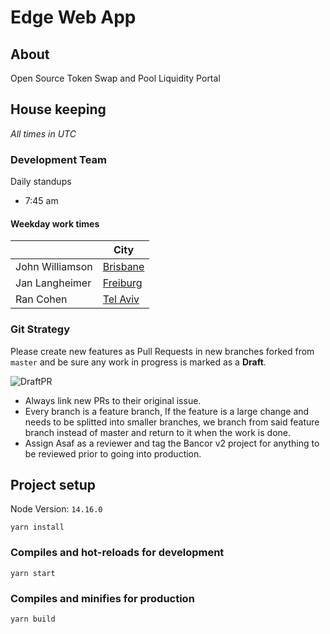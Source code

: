 # Edge Web App

## About

Open Source Token Swap and Pool Liquidity Portal

## House keeping

_All times in UTC_

### Development Team

Daily standups

- 7:45 am

#### Weekday work times

|                 | City                                                                |
| --------------- | ------------------------------------------------------------------- |
| John Williamson | [Brisbane](https://www.timeanddate.com/worldclock/australia/)       |
| Jan Langheimer  | [Freiburg](https://www.timeanddate.com/worldclock/germany/freiburg) |
| Ran Cohen       | [Tel Aviv](https://www.timeanddate.com/worldclock/israel/tel-aviv)  |

### Git Strategy

Please create new features as Pull Requests in new branches forked from `master` and be sure any work in progress is marked as a **Draft**.

![DraftPR](https://github.com/bancorprotocol/webapp/raw/master/docs/media/draftPr.png)

- Always link new PRs to their original issue.
- Every branch is a feature branch, If the feature is a large change and needs to be splitted into smaller branches, we branch from said feature branch instead of master and return to it when the work is done.
- Assign Asaf as a reviewer and tag the Bancor v2 project for anything to be reviewed prior to going into production.

## Project setup

Node Version: `14.16.0`

```
yarn install
```

### Compiles and hot-reloads for development

```
yarn start
```

### Compiles and minifies for production

```
yarn build
```
